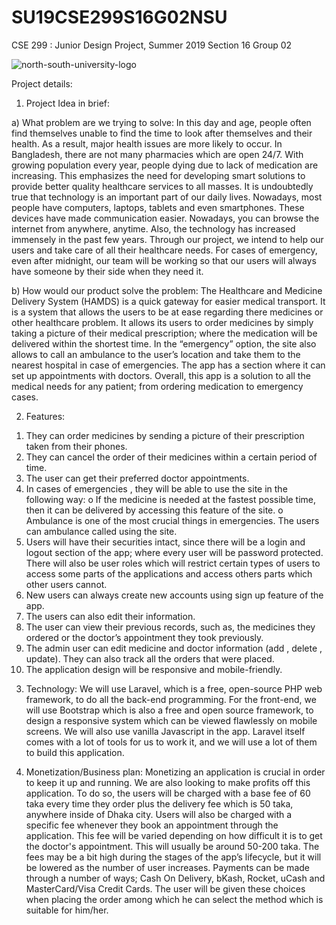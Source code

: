 # SU19CSE299S16G02NSU
CSE 299 : Junior Design Project, Summer 2019 Section 16 Group 02

![north-south-university-logo](https://user-images.githubusercontent.com/51095007/60244697-c06b5f00-98dc-11e9-8f7b-5988019271b1.png)



Project details:
1) Project Idea in brief:


a) What problem are we trying to solve:
In this day and age, people often find themselves unable to find the time to look after themselves and their health. As a result, major health issues are more likely to occur. In Bangladesh, there are not many pharmacies which are open 24/7.  With growing population every year, people dying due to lack of medication are increasing. This emphasizes the need for developing smart solutions to provide better quality healthcare services to all masses. It is undoubtedly true that technology is an important part of our daily lives. Nowadays, most people have computers, laptops, tablets and even smartphones. These devices have made communication easier. Nowadays, you can browse the internet from anywhere, anytime. Also, the technology has increased immensely in the past few years. Through our project, we intend to help our users and take care of all their healthcare needs. For cases of emergency, even after midnight, our team will be working so that our users will always have someone by their side when they need it. 


b) How would our product solve the problem:
The Healthcare and Medicine Delivery System (HAMDS) is a quick gateway for easier medical transport. It is a system that allows the users to be at ease regarding there medicines or other healthcare problem. It allows its users to order medicines by simply taking a picture of their medical prescription; where the medication will be delivered within the shortest time. In the “emergency” option, the site also allows to call an ambulance to the user’s location and take them to the nearest hospital in case of emergencies.  The app has a section where it can set up appointments with doctors. Overall, this app is a solution to all the medical needs for any patient; from ordering medication to emergency cases.


2) Features:
1.	They can order medicines by sending a picture of their prescription taken from their phones. 
2.	They can cancel the order of their medicines within a certain period of time.
3.	The user can get their preferred doctor appointments.
4.	In cases of emergencies , they will be able to use the site in the following way:
o	If the medicine is needed at the fastest possible time, then it can be delivered by accessing this feature of the site.
o	Ambulance is one of the most crucial things in emergencies. The users can ambulance called using the site.
5.	Users will have their securities intact, since there will be a login and logout section of the app; where every user will be password protected. There will also be user roles which will restrict certain types of users to access some parts of the applications and access others parts which other users cannot. 
6.	New users can always create new accounts using sign up feature of the app.
7.	The users can also edit their information.
8.	The user can view their previous records, such as, the medicines they ordered or the doctor’s appointment they took previously.
9.	The admin user can edit medicine and doctor information (add , delete , update). They can also track all the orders that were placed.
10.	The application design will be responsive and mobile-friendly.


3) Technology: 
We will use Laravel, which is a free, open-source PHP web framework, to do all the back-end programming. For the front-end, we will use Bootstrap which is also a free and open source framework, to design a responsive system which can be viewed flawlessly on mobile screens. We will also use vanilla Javascript in the app. Laravel itself comes with a lot of tools for us to work it, and we will use a lot of them to build this application. 


4) Monetization/Business plan:
Monetizing an application is crucial in order to keep it up and running. We are also looking to make profits off this application. To do so, the users will be charged with a base fee of 60 taka every time they order plus the delivery fee which is 50 taka, anywhere inside of Dhaka city. Users will also be charged with a specific fee whenever they book an appointment through the application. This fee will be varied depending on how difficult it is to get the doctor's appointment. This will usually be around 50-200 taka. The fees may be a bit high during the stages of the app’s lifecycle, but it will be lowered as the number of user increases.
Payments can be made through a number of ways; Cash On Delivery, bKash, Rocket, uCash and MasterCard/Visa Credit Cards. The user will be given these choices when placing the order among which he can select the method which is suitable for him/her.  


